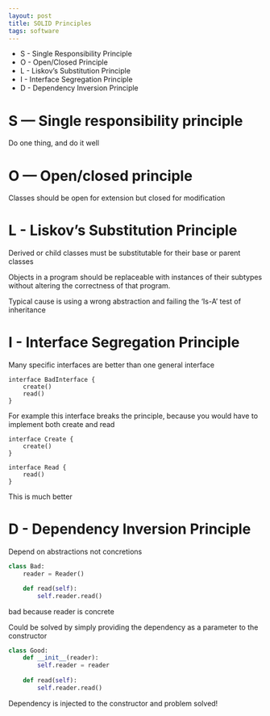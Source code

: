 ```yaml
---
layout: post
title: SOLID Principles
tags: software 
---
```


+ S - Single Responsibility Principle
+ O - Open/Closed Principle
+ L - Liskov’s Substitution Principle
+ I - Interface Segregation Principle
+ D - Dependency Inversion Principle

# S — Single responsibility principle
Do one thing, and do it well 

# O — Open/closed principle
Classes should be open for extension but closed for modification

# L - Liskov’s Substitution Principle 
Derived or child classes must be substitutable for their base or parent classes

Objects in a program should be replaceable with instances of their subtypes without altering the correctness of that program.

Typical cause is using a wrong abstraction and failing the ‘Is-A’ test of inheritance 

# I - Interface Segregation Principle
Many specific interfaces are better than one general interface
```
interface BadInterface {
    create()   
    read()
}
```     

For example this interface breaks the principle, 
because you would have to implement both create and read

```
interface Create {
    create()  
} 

interface Read {
    read()  
} 
```
This is much better

# D - Dependency Inversion Principle

Depend on abstractions not concretions
```python
class Bad:
    reader = Reader()

    def read(self):
        self.reader.read()
```
bad because reader is concrete

Could be solved by simply providing the dependency as a parameter to the constructor

```python
class Good:
    def __init__(reader):
        self.reader = reader
        
    def read(self):
        self.reader.read()
```
Dependency is injected to the constructor and problem solved!

